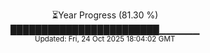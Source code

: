 <p align="center">
⏳Year Progress (81.30 %)<br>
████████████████████████▁▁▁▁▁▁ <br>
<sub>Updated: Fri, 24 Oct 2025 18:04:02 GMT</sub>
</p>

